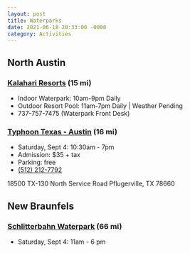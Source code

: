 ```yaml
---
layout: post
title: Waterparks
date: 2021-06-18 20:33:00 -0000
category: Activities
---
```


## North Austin

### [Kalahari Resorts](https://www.kalahariresorts.com/texas/) (15 mi)

- Indoor Waterpark: 10am-9pm Daily
- Outdoor Resort Pool: 11am-7pm Daily | Weather Pending
- 737-757-7475 (Waterpark Front Desk)

### [Typhoon Texas - Austin](https://www.typhoontexas.com/austin) (16 mi)

- Saturday, Sept 4: 10:30am - 7pm
- Admission: $35 + tax
- Parking: free
- [(512) 212-7792](tel:5122127792)

18500 TX-130 North Service Road
Pflugerville, TX 78660

## New Braunfels

### [Schlitterbahn Waterpark](https://www.schlitterbahn.com/new-braunfels) (66 mi)

- Saturday, Sept 4: 11am - 6 pm
